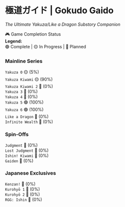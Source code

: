 # 極道ガイド | Gokudo Gaido  
*The Ultimate Yakuza/Like a Dragon Substory Companion*  

🎮 Game Completion Status  
**Legend:**  
🟢 Complete | 🟡 In Progress | 🔴 Planned  

### Mainline Series
`Yakuza 0` 🟡 (5%)  
`Yakuza Kiwami` 🟡 (90%)  
`Yakuza Kiwami 2` 🔴 (0%)  
`Yakuza 3` 🔴 (0%)  
`Yakuza 4` 🔴 (0%)  
`Yakuza 5` 🟢 (100%)  
`Yakuza 6` 🟢 (100%)  
`Like a Dragon` 🔴 (0%)  
`Infinite Wealth` 🔴 (0%)  

### Spin-Offs
`Judgment` 🔴 (0%)  
`Lost Judgment` 🔴 (0%)  
`Ishin! Kiwami` 🔴 (0%)  
`Gaiden` 🔴 (0%)  

### Japanese Exclusives
`Kenzan!` 🔴 (0%)  
`Kurohyō 1` 🔴 (0%)  
`Kurohyō 2` 🔴 (0%)          
`RGG: Ishin` 🔴 (0%)            
